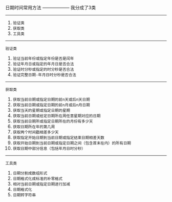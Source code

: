 日期时间常用方法
——————
我分成了3类
***
1. `验证类`
2. `获取类`
3. `工具类`
---
    验证类
1. `验证当前年份或指定年份是否是闰年`
2. `验证年月日或指定的年月日是否合法`
3. `验证时分秒或指定的时分秒是否合法`
4. `验证完整日期-年月日时分秒是否合法`
---
    获取类
1. `获取当前日期或指定日期的前n天或后n天日期` 
2. `获取当前日期或指定日期的前n月或后n月日期`
3. `获取当天的星期或指定日期的星期`
4. `获取当前日期或给定日期所在周任意星期对应的日期`
5. `获取当前日期所或指定日期所在的月份有多少天`
6. `获取日期所在年的第几周`
7. `获取两个时间戳相差多少天`
8. `获取指定开始日期到当前日期或指定结束日期相差天数`
9. `获取开始日期到当前日期或指定日期之间（包含首末在内）的所有日期`
10. `获取日期中部分信息（包括年月日时分秒）`
---
    工具类
1. `日期分割成数组形式`
2. `日期格式化成标准的补零格式`
3. `相对当前日期或指定日期进行加减`
4. `日期格式化`
5. `日期转字符串`

